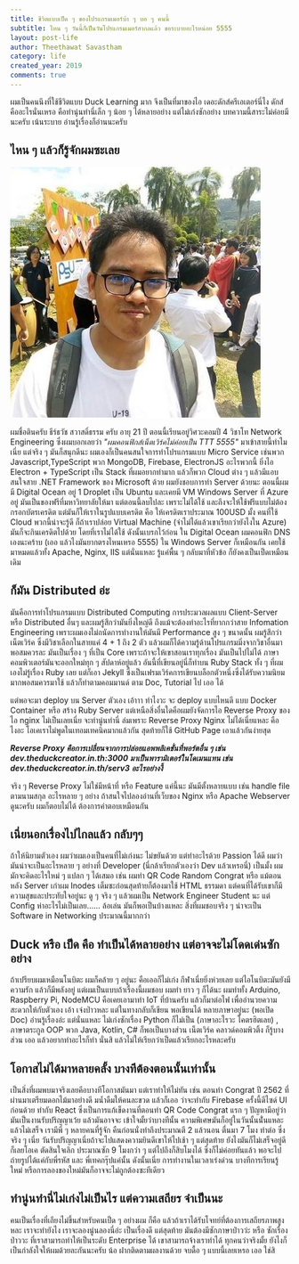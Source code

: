 ```yaml
---
title: ชีวิตแบบเป็ด ๆ ของโปรแกรมเมอร์บ้า ๆ บอ ๆ คนนี้
subtitle: ไหน ๆ วันนี้ก็เป็นวันโปรแกรมเมอร์สากลแล้ว ขอระบายอะไรหน่อย 5555
layout: post-life
author: Theethawat Savastham
category: life
created_year: 2019
comments: true
---
```


ผมเป็นคนนึงที่ใช้ชีวิตแบบ Duck Learning มาก จึงเป็นที่มาของไอ เดอะดักส์ครีเอเตอร์นี่ไง ดักส์คืออะไรนั่นเหรอ คือทำนุ่นทำนี่เล็ก ๆ น้อย ๆ ได้หลายอย่าง แต่ไม่เก่งซักอย่าง บทความนี้สาระไม่ค่อยมีนะครับ เน้นระบาย อ่านรู้เรื่องก็อ่านนะครับ

## ไหน ๆ แล้วก็รู้จักผมซะเลย

![รูปผมเองแหละ](/assets/profile/tin.jpg)

ผมชื่อตินครับ ธีร์ธวัช สวาสดิ์ธรรม ครับ อายุ 21 ปี ตอนนี้เรียนอยู่วิศวะคอมปี 4 วิชาโท Network Engineering ซึ่งผมบอกเลยว่า <i>"ผมคอนฟิกส์เน็ตเวิร์คไม่ค่อยเป็น TTT 5555"</i> มาเข้าสายนี้ทำไมเนี่ย แต่จริง ๆ มันก็สนุกดีนะ ผมเองก็เป็นคนสนใจการทำโปรแกรมแบบ Micro Service เช่นพวก Javascript,TypeScript พวก MongoDB, Firebase, ElectronJS อะไรพวกนี้ ยิ่งไอ Electron + TypeScript เป็น Stack ที่ผมอยากทำมาก
แล้วก็พวก Cloud ต่าง ๆ แล้วมีแอบสนใจสาย .NET Framework ของ Microsoft ด้วย ผมยังชอบการทำ Server ด้วยนะ ตอนนี้ผมมี Digital Ocean อยู่ 1 Droplet เป็น Ubuntu และเคยมี VM Windows Server ที่ Azure อยู่ มันเป็นของฟรีที่มหาวิทยาลัยให้มา แต่ตอนนี้ลบไปละ เพราะไม่ได้ใช้ และถึงจะให้ใช้ฟรีแบบไม่ต้องกรอกบัตรเครดิต แต่มันก็ให้เราในรูปแบบเครดิต คือ ให้เครดิตเราประมาณ 100USD มั้ง คนที่ใช้ Cloud พวกนี้น่าจะรู้ดี ก็ถ้าเราปล่อย Virtual Machine (จำไม่ได้แล้วเขาเรียกว่ายังไงใน Azure) มันก็จะกินเครดิตไปด้วย โดยที่เราไม่ได้ใช้ ดังนั้นเบรกไว้ก่อน ใน Digital Ocean ผมคอนฟิก DNS เองนะคร้าบ (เออ แล้วไงมันยากตรงไหนเหรอ 5555) ใน Windows Server ก็เหมือนกัน เคยใช้มาหมดแล้วทั้ง Apache, Nginx, IIS แต่นั่นแหละ รู้แค่พื้น ๆ กลับมาที่หัวข้อ ก็ยังคงเป็นเป็ดเหมือนเดิม

## ก็มัน Distributed อ่ะ

มันคือการทำโปรแกรมแบบ Distributed Computing การประมวลผลแบบ Client-Server หรือ Distributed อื่นๆ และผมรู้สึกว่ามันยิ่งใหญ่ดี ถึงแม้จะต้องทำอะไรที่ยากกว่าสาย Infomation Engineering เพราะผมเองไม่ถนัดการทำงานให้มันมี Performance สูง ๆ ขนาดนั้น ผมรู้สึกว่าเน็ตเวิร์ค ซึ่งมีวิชาเลือกในสายแค่ 4 + 1 ถึง 2 ตัว แล้วผมก็ได้ความรู้ด้านโปรแกรมมิ่งจากวิชาอื่นมาพอสมควรละ มันเป็นเรื่อง ๆ ที่เป็น Core เพราะถ้าจะให้เขาสอนเราทุกเรื่อง มันเป็นไปไม่ได้ ภาษาคอมพิวเตอร์มันจะออกใหม่ทุก ๆ สัปดาห์อยู่แล้ว อันนี้ที่เขียนอยู่นี่ก็ทำบน Ruby Stack ทั้ง ๆ ที่ผมเองไม่รู้เรื่อง Ruby เลย แต่ก็เอา Jekyll ซึ่งเป็นเฟรมเวิร์คการเขียนบล็อกตัวหนึ่งซึ่งได้รับความนิยมมากพอสมควรมาใช้ แล้วก็ทำตามคอมมานด์ ตาม Doc, Tutorial ไป เออ ได้

แต่พอจะมา deploy บน Server ตัวเอง เอ้าาา ทำไงวะ จะ deploy แบบไหนดี แบบ Docker Container หรือ สร้าง Ruby Server แต่เหนือสิ่งอื่นใดคือผมยังจัดการไอ Reverse Proxy ของไอ nginx ไม่เป็นเลยเนี่ย จะทำนู่นทำนี่ ล่มเพราะ Reverse Proxy Nginx ไม่ได้เนี่ยแหละ คือไงอะ โอเคเราไม่พูดในเทอมเทคนิคมากแล้วกัน สุดท้ายก็ใช้ GitHub Page เอาแล้วกันง่ายสุด

<b><i>Reverse Proxy คือการเปลี่ยนจากการปล่อยแอพพลิเคชั่นที่พอร์ตอื่น ๆ เช่น dev.theduckcreator.in.th:3000 มาเป็นพารามิเตอร์ในโดเมนแทน เช่น dev.theduckcreator.in.th/serv3 อะไรอย่างงี้</i></b>

จริง ๆ Reverse Proxy ไม่ใช่มีหน้าที่ หรือ Feature แค่นี้นะ มันมีตั้งหลายแบบ เช่น handle file ตามนามสกุล อะไรหลาย ๆ อย่าง ถ้าสนใจไปลองอ่านที่เว็บของ Nginx หรือ Apache Webserver ดูนะครับ ผมก็ตอบไม่ได้ ต้องการคำตอบเหมือนกัน

## เนี่ยนอกเรื่องไปไกลแล้ว กลับๆๆ

ถ้าให้นิยามตัวเอง ผมว่าผมเองเป็นคนที่ไม่เก่งนะ ไม่ขยันด้วย แต่ทำอะไรด้วย Passion ได้ดี ผมว่ามันน่าจะเป็นอะไรหลาย ๆ อย่างที่ Developer (นี่กล้าเรียกตัวเองว่า Dev แล้วเหรอนี่) เป็นมั้ง ผมมักจะคิดอะไรใหม่ ๆ แปลก ๆ ได้เสมอ เช่น ผมทำ QR Code Random Congrat หรือ แม้ตอนหลัง Server เก่าผม Inodes เต็มซะก่อนสุดท้ายก็ต้องมาใช้ HTML ธรรมดา แต่คนที่ได้รับเขาก็มีความสุขและประทับใจอยู่นะ ดู ๆ จริง ๆ แล้วผมเป็น Network Engineer Student นะ แต่ Config ห่าอะไรไม่เป็นเลย...... ล้อเล่น มันก็พอเป็นบ้างแหละ สิ่งที่ผมชอบจริง ๆ น่าจะเป็น Software in Networking ประมาณนี้มากกว่า

## Duck หรือ เป็ด คือ ทำเป็นได้หลายอย่าง แต่อาจจะไม่โดดเด่นซักอย่าง

ถ้าเปรียบผมเหมือนโนบิตะ ผมก็คล้าย ๆ อยู่นะ คือเออก็ไม่เก่ง กีฬาเนี่ยยิ่งห่วยเลย แต่ไอโนบิตะมันยังมีความรัก แล้วก็มีพลังอยู่ แต่ผมเป็นแบบถ้าเรื่องนี้ผมชอบ ผมทำ ยาว ๆ ก็ได้นะ ผมทำทั้ง Arduino, Raspberry Pi, NodeMCU คือเคยเอามาทำ IoT ที่บ้านครับ แล้วก็มาต่อไฟ เพื่ออำนวยความสะดวกให้กับตัวเอง เอ้า เจ๋งป่าวหละ แต่ในทางกลับก็เขียน พอเขียนได้ หลายภาษาอยู่นะ (พอเปิด Doc) อ่านรู้เรื่องอ่ะ แต่นั่นแหละ ไม่เก่งซักเรื่อง Python ก็ไม่เป็น (ภาษาอะไรวะ โคตรฮิตเลย) , ภาษาตระกูล OOP พวก Java, Kotlin, C# ก็พอเป็นบางส่วน เน็ตเวิร์ค คลาวด์คอมพิวติ้ง ก็รู้บางส่วน เออ แล้วอยากทำอะไรก็ทำ นั่นสิ แล้วไม่ให้เรียกว่าเป็ดแล้วเรียกอะไรหละครับ

## โอกาสไม่ได้มาหลายคลั้ง บางทีต้องตอนนั้นเท่านั้น

เป็นสิ่งที่ผมพบมาจริงเลยคีอบางทีโอกาสมันมา แต่เราทำให้ไม่ทัน เช่น ตอนทำ Congrat ปี 2562 ที่ผ่านมาเตรียมดอกไม้มาอย่างดี มน้ำดืมให้คนละขวด แล้วก็เออ ว่าจะทำกับ Firebase ครั้งนี้ดีไซด์ UI ก่อนด้วย ทำกับ React ซึ่งเป็นการแก้เข็ดงานที่ตอนทำ QR Code Congrat แรก ๆ ปัญหามีอยู่ว่า มันเป็นงานรับปริญญาเว้ย แล้วมันอาจจะ เข้าใจมั้ยว่าบางทีนั้น ความพิเศษมันก็อยู๋ในวันนั้นนั่่นแหละ แล้วไม่เสร็จ เรามีพี่ ๆ หลายคนที่รู้จัก คืนก่อนนั่งทำถึงประมาณตี 2 แล้วนอน ตื่นมา 7 โมง ทำต่อ ซึ่งจริง ๆ เนี่ย วันรับปริญญาเนี่ยถ้าจะไปแสดงความยินดีเขาให้ไปเช้า ๆ แต่สุดท้าย ยังไงมันก็ไม่เสร็จอยู่ดี ก็เลยโอเค ตัดสินใจเลิก ประมาณซัก 9 โมงกว่า ๆ แต่ไปถึงก็สิบโมงได้ ซึ่งก็ไม่ค่อยทันแล้ว พอจะไปถ่ายรูปได้แค่กับพี่รหัส และ พี่เทคกรุ๊ปแค่นั้น ดังนั้นเนี่ย การทำงานในเวลาเร่งด่วน บางทีการเรียนรู้ใหม่ หรือการลองของใหม่มันก็อาจจะไม่ถูกต้องซะทีเดียว

## ทำนู่นทำนี่ไม่เก่งไม่เป็นไร แต่ความเสถียร จำเป็นนะ

คนเป็นเรื่องที่เถียงไม่ขึ้นสำหรับคนเป็ด ๆ อย่างผม ก็คือ แล้วถ้าเราได้รับโจทย์ที่ต้องการเสถียรภาพสูงหละ เราจะทำยังไง เราจะลองนู่นลองนี่อ่ะ เป็นเรื่องดี แต่สุดท้าย มันต้องมีซักภาษาป่าวว่ะ หรือ ซักเรื่องป่าววะ ที่เราสามารถทำให้เป็นระดับ Enterprise ได้ เขาสามารถจ้างเราทำได้ ทุกคนว่าจริงมั้ย ยังไงก็เป็นกำลังใจให้ผมด้วยละกันนะครับ น้อ ฝากติดตามผลงานด้วย จบดื้อ ๆ แบบนี้เลยเหรอ เออ ใช่สิ
